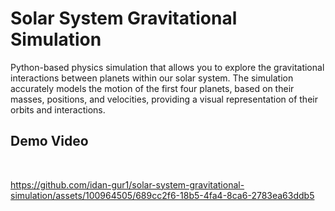 # Solar System Gravitational Simulation

Python-based physics simulation that allows you to explore the gravitational interactions between planets within our solar system. The simulation accurately models the motion of the first four planets, based on their masses, positions, and velocities, providing a visual representation of their orbits and interactions.
<br>
## Demo Video
<br>

https://github.com/idan-gur1/solar-system-gravitational-simulation/assets/100964505/689cc2f6-18b5-4fa4-8ca6-2783ea63ddb5

